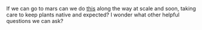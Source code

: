 If we can go to mars can we do [this](https://www.youtube.com/results?search_query=de+desertification) along the way at scale and soon, taking care to keep plants native and expected? 
I wonder what other helpful questions we can ask?
